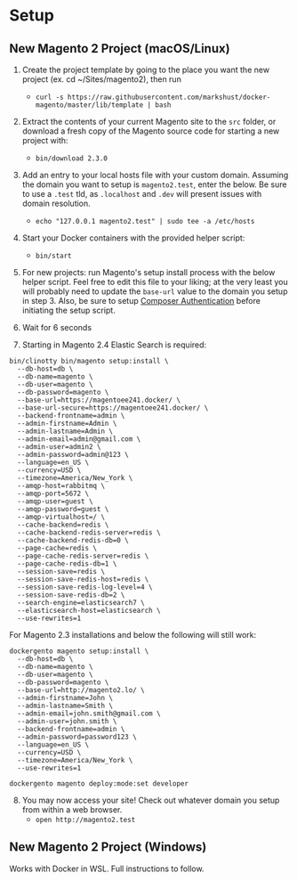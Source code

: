 # Setup

## New Magento 2 Project (macOS/Linux)

1. Create the project template by going to the place you want the new project (ex. cd ~/Sites/magento2), then run
	- `curl -s https://raw.githubusercontent.com/markshust/docker-magento/master/lib/template | bash`

2. Extract the contents of your current Magento site to the `src` folder, or download a fresh copy of the Magento source code for starting a new project with:
    - `bin/download 2.3.0`

3. Add an entry to your local hosts file with your custom domain. Assuming the domain you want to setup is `magento2.test`, enter the below. Be sure to use a `.test` tld, as `.localhost` and `.dev` will present issues with domain resolution.
    - `echo "127.0.0.1 magento2.test" | sudo tee -a /etc/hosts`

4. Start your Docker containers with the provided helper script:
    - `bin/start`

5. For new projects: run Magento's setup install process with the below helper script. Feel free to edit this file to your liking; at the very least you will probably need to update the `base-url` value to the domain you setup in step 3. Also, be sure to setup [Composer Authentication](https://github.com/markshust/docker-magento#composer-authentication) before initiating the setup script.

6. Wait for 6 seconds

7. Starting in Magento 2.4 Elastic Search is required:
```
bin/clinotty bin/magento setup:install \
  --db-host=db \
  --db-name=magento \
  --db-user=magento \
  --db-password=magento \
  --base-url=https://magentoee241.docker/ \
  --base-url-secure=https://magentoee241.docker/ \
  --backend-frontname=admin \
  --admin-firstname=Admin \
  --admin-lastname=Admin \
  --admin-email=admin@gmail.com \
  --admin-user=admin2 \
  --admin-password=admin@123 \
  --language=en_US \
  --currency=USD \
  --timezone=America/New_York \
  --amqp-host=rabbitmq \
  --amqp-port=5672 \
  --amqp-user=guest \
  --amqp-password=guest \
  --amqp-virtualhost=/ \
  --cache-backend=redis \
  --cache-backend-redis-server=redis \
  --cache-backend-redis-db=0 \
  --page-cache=redis \
  --page-cache-redis-server=redis \
  --page-cache-redis-db=1 \
  --session-save=redis \
  --session-save-redis-host=redis \
  --session-save-redis-log-level=4 \
  --session-save-redis-db=2 \
  --search-engine=elasticsearch7 \
  --elasticsearch-host=elasticsearch \
  --use-rewrites=1
```

For Magento 2.3 installations and below the following will still work:
```
dockergento magento setup:install \
  --db-host=db \
  --db-name=magento \
  --db-user=magento \
  --db-password=magento \
  --base-url=http://magento2.lo/ \
  --admin-firstname=John \
  --admin-lastname=Smith \
  --admin-email=john.smith@gmail.com \
  --admin-user=john.smith \
  --backend-frontname=admin \
  --admin-password=password123 \
  --language=en_US \
  --currency=USD \
  --timezone=America/New_York \
  --use-rewrites=1
```

```
dockergento magento deploy:mode:set developer
```

8. You may now access your site! Check out whatever domain you setup from within a web browser.
    - `open http://magento2.test`

## New Magento 2 Project (Windows)

Works with Docker in WSL. Full instructions to follow.
